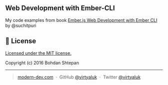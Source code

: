 ## Web Development with Ember-CLI

My code examples from book [Ember.js Web Development with Ember CLI](https://www.packtpub.com/web-development/emberjs-web-development-ember-cli) by @suchitpuri

## :green_book: License

[Licensed under the MIT license.](https://github.com/virtyaluk/ember.js-web-development/blob/master/LICENSE)

Copyright (c) 2016 Bohdan Shtepan

---

> [modern-dev.com](http://modern-dev.com) &nbsp;&middot;&nbsp;
> GitHub [@virtyaluk](https://github.com/virtyaluk) &nbsp;&middot;&nbsp;
> Twitter [@virtyaluk](https://twitter.com/virtyaluk)